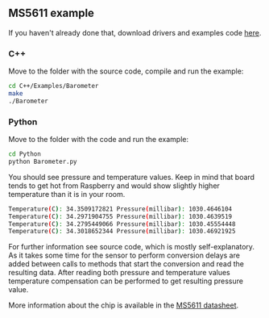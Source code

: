 ## MS5611 example

If you haven't already done that, download drivers and examples code [here](navio-repository-cloning/).

### C++

Move to the folder with the source code, compile and run the example:

```bash
cd C++/Examples/Barometer
make
./Barometer
```

### Python

Move to the folder with the code and run the example:

```bash
cd Python
python Barometer.py
```

You should see pressure and temperature values. Keep in mind that board tends to get hot from Raspberry and would show slightly higher temperature than it is in your room.

```bash
Temperature(C): 34.3509172821 Pressure(millibar): 1030.4646104
Temperature(C): 34.2971904755 Pressure(millibar): 1030.4639519
Temperature(C): 34.2795449066 Pressure(millibar): 1030.45554448
Temperature(C): 34.3018652344 Pressure(millibar): 1030.46921925
```


For further information see source code, which is mostly self-explanatory. As it takes some time for the sensor to perform conversion delays are added between calls to methods that start the conversion and read the resulting data. After reading both pressure and temperature values temperature compensation can be performed to get resulting pressure value.  

More information about the chip is available in the [MS5611 datasheet](http://www.te.com/commerce/DocumentDelivery/DDEController?Action=showdoc&DocId=Data+Sheet%7FMS5611-01BA03%7FB%7Fpdf%7FEnglish%7FENG_DS_MS5611-01BA03_B.pdf%7FCAT-BLPS0036).
